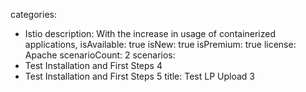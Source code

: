 categories:
  - Istio
description:
  With the increase in usage of containerized applications,
isAvailable: true
isNew: true
isPremium: true
license: Apache
scenarioCount: 2
scenarios:
  - Test Installation and First Steps 4
  - Test Installation and First Steps 5
title: Test LP Upload 3
